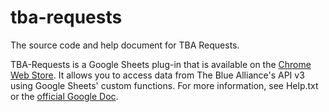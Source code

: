 # tba-requests
The source code and help document for TBA Requests.

TBA-Requests is a Google Sheets plug-in that is available on the [Chrome Web Store](https://chrome.google.com/webstore/detail/pifloagheimbimgjjomlboekcpimjmom). It allows you to access data from The Blue Alliance's API v3 using Google Sheets' custom functions. For more information, see Help.txt or the [official Google Doc](https://docs.google.com/document/d/1gXv14J6kD4GPJuOErnbf-AW2xkxs6asXT-PaI-Gm1nM).

